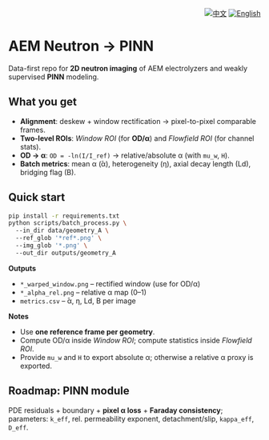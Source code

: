 <p align="right">
  <a href="README.zh-CN.md"><img alt="中文" src="https://img.shields.io/badge/lang-%E4%B8%AD%E6%96%87-red"></a>
  <a href="README.md"><img alt="English" src="https://img.shields.io/badge/lang-English-blue"></a>
</p>

# AEM Neutron → PINN

Data-first repo for **2D neutron imaging** of AEM electrolyzers and weakly supervised **PINN** modeling.

## What you get
- **Alignment**: deskew + window rectification → pixel-to-pixel comparable frames.
- **Two-level ROIs**: *Window ROI* (for **OD/α**) and *Flowfield ROI* (for channel stats).
- **OD → α**: `OD = -ln(I/I_ref)` → relative/absolute α (with `mu_w`, `H`).
- **Batch metrics**: mean α (̄α), heterogeneity (η), axial decay length (Ld), bridging flag (B).

## Quick start
```bash
pip install -r requirements.txt
python scripts/batch_process.py \ 
  --in_dir data/geometry_A \ 
  --ref_glob '*ref*.png' \ 
  --img_glob '*.png' \ 
  --out_dir outputs/geometry_A
```

**Outputs**
- `*_warped_window.png`  – rectified window (use for OD/α)
- `*_alpha_rel.png`      – relative α map (0–1)
- `metrics.csv`          – ̄α, η, Ld, B per image

**Notes**
- Use **one reference frame per geometry**.
- Compute OD/α inside *Window ROI*; compute statistics inside *Flowfield ROI*.
- Provide `mu_w` and `H` to export absolute α; otherwise a relative α proxy is exported.

## Roadmap: PINN module
PDE residuals + boundary + **pixel α loss** + **Faraday consistency**; parameters: `k_eff`, rel. permeability exponent, detachment/slip, `kappa_eff`, `D_eff`.
